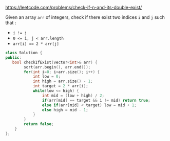 https://leetcode.com/problems/check-if-n-and-its-double-exist/

Given an array `arr` of integers, check if there exist two indices `i` and `j` such that :

- `i != j`
- `0 <= i, j < arr.length`
- `arr[i] == 2 * arr[j]`


```c++
class Solution {
public:
   bool checkIfExist(vector<int>& arr) {
        sort(arr.begin(), arr.end());
        for(int i=0; i<arr.size(); i++) {
            int low = 0;
            int high = arr.size() - 1;
            int target = 2 * arr[i];
            while(low <= high) {
                int mid = (low + high) / 2;
                if(arr[mid] == target && i != mid) return true;
                else if(arr[mid] < target) low = mid + 1;
                else high = mid - 1;
            }
        }
        return false;
    }
};
```

